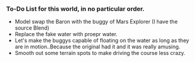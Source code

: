 ### To-Do List for this world, in no particular order. 
- Model swap the Baron with the buggy of Mars Explorer (I have the source Blend)
- Replace the fake water with proepr water.
- Let's make the buggys capable of floating on the water as long as they are in motion..Because the original had it and it was really amusing.
- Smooth out some terrain spots to make driving the course less crazy.
 